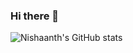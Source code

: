 <!-- - 👋 Hi, I’m @nishaanthkanna
- 👀 I’m interested in ...
- 🌱 I’m currently learning ...
- 💞️ I’m looking to collaborate on ...
- 📫 How to reach me ... -->

<!---
nishaanthkanna/nishaanthkanna is a ✨ special ✨ repository because its `README.md` (this file) appears on your GitHub profile.
You can click the Preview link to take a look at your changes.
--->

### Hi there 👋

![Nishaanth's GitHub stats](https://github-readme-stats.vercel.app/api?username=nishaanthkanna&show_icons=true&theme=radical&hide=prs,issues,contribs)
